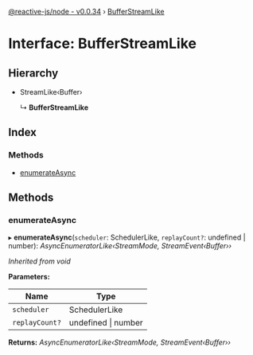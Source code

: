 [@reactive-js/node - v0.0.34](../README.md) › [BufferStreamLike](bufferstreamlike.md)

# Interface: BufferStreamLike

## Hierarchy

* StreamLike‹Buffer›

  ↳ **BufferStreamLike**

## Index

### Methods

* [enumerateAsync](bufferstreamlike.md#enumerateasync)

## Methods

###  enumerateAsync

▸ **enumerateAsync**(`scheduler`: SchedulerLike, `replayCount?`: undefined | number): *AsyncEnumeratorLike‹StreamMode, StreamEvent‹Buffer››*

*Inherited from void*

**Parameters:**

Name | Type |
------ | ------ |
`scheduler` | SchedulerLike |
`replayCount?` | undefined &#124; number |

**Returns:** *AsyncEnumeratorLike‹StreamMode, StreamEvent‹Buffer››*
